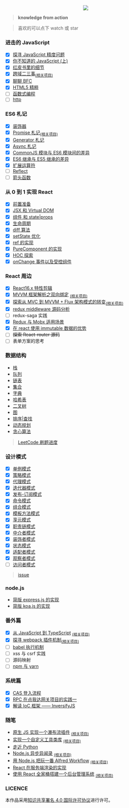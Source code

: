 <div align="center">
  <img src="http://with.muyunyun.cn/2e172dced41f13fc3e9a4a481bb012d4.jpg-200">
</div>

> **knowledge from action**

> 喜欢的可以点下 watch 或 star

### 进击的 JavaScript

- [x] [探寻 JavaScript 精度问题](https://github.com/MuYunyun/blog/blob/master/BasicSkill/基础篇/探寻JavaScript精度问题.md)
- [x] [你不知道的 JavaScript (上)](https://github.com/MuYunyun/blog/issues/2)
- [x] [红皮书里的细节](https://github.com/MuYunyun/blog/blob/master/BasicSkill/基础篇/二刷高程.md)
- [x] [跨域二三事](https://github.com/MuYunyun/blog/issues/13)<sub>[(相关项目)](https://github.com/MuYunyun/cross-domain)
- [x] [聊聊 BFC](https://github.com/MuYunyun/blog/blob/master/BasicSkill/css/聊聊BFC.md)
- [x] [HTML5 精粹](https://github.com/MuYunyun/blog/blob/master/BasicSkill/基础篇/HTML5精粹.md)
- [ ] [函数式编程](https://github.com/MuYunyun/blog/blob/master/BasicSkill/基础篇/函数式编程.md)
- [ ] [http](https://github.com/MuYunyun/blog/blob/master/BasicSkill/http/http.md)

### ES6 札记

- [x] [装饰器](https://github.com/MuYunyun/blog/blob/master/BasicSkill/readES6/装饰器.md)
- [x] [Promise 札记](https://github.com/MuYunyun/blog/blob/master/BasicSkill/readES6/Promise札记.md)<sub>[(相关项目)](https://github.com/MuYunyun/repromise)
- [x] [Generator 札记](https://github.com/MuYunyun/blog/blob/master/BasicSkill/readES6/Generator札记.md)
- [x] [Async 札记](https://github.com/MuYunyun/blog/blob/master/BasicSkill/readES6/Async札记.md)
- [x] [CommonJS 模块与 ES6 模块间的差异](https://github.com/MuYunyun/blog/blob/master/BasicSkill/readES6/模块.md)
- [x] [ES6 继承与 ES5 继承的差异](https://github.com/MuYunyun/blog/blob/master/BasicSkill/readES6/继承.md)
- [x] [扩展运算符](https://github.com/MuYunyun/blog/blob/master/BasicSkill/readES6/扩展运算符.md)
- [ ] [Reflect](https://github.com/MuYunyun/blog/blob/master/BasicSkill/readES6/Reflect.md)
- [ ] [箭头函数](https://github.com/MuYunyun/blog/blob/master/BasicSkill/readES6/箭头函数.md)

### 从 0 到 1 实现 React

- [x] [前置准备](https://github.com/MuYunyun/blog/blob/master/从0到1实现React/0.前置准备.md)
- [x] [JSX 和 Virtual DOM](https://github.com/MuYunyun/blog/blob/master/从0到1实现React/1.JSX和虚拟DOM.md)
- [x] [组件 和 state|props](https://github.com/MuYunyun/blog/blob/master/从0到1实现React/2.组件和state|props.md)
- [x] [生命周期](https://github.com/MuYunyun/blog/blob/master/从0到1实现React/3.生命周期.md)
- [x] [diff 算法](https://github.com/MuYunyun/blog/blob/master/从0到1实现React/4.diff算法.md)
- [x] [setState 优化](https://github.com/MuYunyun/blog/blob/master/从0到1实现React/5.setState.md)
- [x] [ref 的实现](https://github.com/MuYunyun/blog/blob/master/从0到1实现React/6.ref.md)
- [x] [PureComponent 的实现](https://github.com/MuYunyun/blog/blob/master/从0到1实现React/7.PureComponent.md)
- [x] [HOC 探索](https://github.com/MuYunyun/blog/blob/master/从0到1实现React/8.HOC探索.md)
- [x] [onChange 事件以及受控组件](https://github.com/MuYunyun/blog/blob/master/从0到1实现React/9.onChange事件以及受控组件.md)

### React 周边

- [x] [React16.x 特性剪辑](https://github.com/MuYunyun/blog/blob/master/BasicSkill/React周边/React16.x特性剪辑.md)
- [x] [MVVM 框架解析之双向绑定](https://github.com/MuYunyun/fe_cloud/issues/11) <sub>[(相关项目)](https://github.com/MuYunyun/mvvm)
- [x] [探索从 MVC 到 MVVM + Flux 架构模式的转变](https://github.com/MuYunyun/blog/issues/14)<sub>[(相关项目)](https://github.com/MuYunyun/stateManage)
- [x] [redux middleware 源码分析](https://github.com/MuYunyun/blog/issues/15)
- [ ] redux-saga 实践
- [x] [Redux 与 Mobx 适用场景](https://github.com/MuYunyun/blog/blob/master/BasicSkill/React周边/Redux与Mobx适用场景.md)
- [x] [在 react 使用 immutable 数据的优势](https://github.com/MuYunyun/blog/blob/master/BasicSkill/React周边/在react使用immutable数据的优势.md)
- [ ] ~~探索 React-router 源码~~
- [ ] 表单方案的思考

### 数据结构

* [栈](https://github.com/MuYunyun/blog/blob/master/BasicSkill/algorithm/栈.md)
* [队列](https://github.com/MuYunyun/blog/blob/master/BasicSkill/algorithm/队列.md)
* [链表](https://github.com/MuYunyun/blog/blob/master/BasicSkill/algorithm/链表.md)
* [集合](https://github.com/MuYunyun/blog/blob/master/BasicSkill/algorithm/集合.md)
* [字典](https://github.com/MuYunyun/blog/blob/master/BasicSkill/algorithm/字典.md)
* [哈希表](https://github.com/MuYunyun/blog/blob/master/BasicSkill/algorithm/哈希表.md)
* [二叉树](https://github.com/MuYunyun/blog/blob/master/BasicSkill/algorithm/二叉树.md)
* [图](https://github.com/MuYunyun/blog/blob/master/BasicSkill/algorithm/图.md)
* [排序|查找](https://github.com/MuYunyun/blog/blob/master/BasicSkill/algorithm/README.md)
* [动态规划](https://github.com/MuYunyun/blog/blob/master/BasicSkill/algorithm/动态规划.md)
* [贪心算法](https://github.com/MuYunyun/blog/blob/master/BasicSkill/algorithm/贪心算法.md)

> [LeetCode 刷题进度](https://github.com/MuYunyun/blog/blob/master/LeetCode/README.md)

### 设计模式

- [x] [单例模式](https://github.com/MuYunyun/blog/blob/master/BasicSkill/设计模式/单例模式.md)
- [x] [策略模式](https://github.com/MuYunyun/blog/blob/master/BasicSkill/设计模式/策略模式.md)
- [x] [代理模式](https://github.com/MuYunyun/blog/blob/master/BasicSkill/设计模式/代理模式.md)
- [x] [迭代器模式](https://github.com/MuYunyun/blog/blob/master/BasicSkill/设计模式/迭代器模式.md)
- [x] [发布-订阅模式](https://github.com/MuYunyun/blog/blob/master/BasicSkill/设计模式/发布订阅模式.md)
- [x] [命令模式](https://github.com/MuYunyun/blog/blob/master/BasicSkill/设计模式/命令模式.md)
- [x] [组合模式](https://github.com/MuYunyun/blog/blob/master/BasicSkill/设计模式/组合模式.md)
- [x] [模板方法模式](https://github.com/MuYunyun/blog/blob/master/BasicSkill/设计模式/模板方法模式.md)
- [x] [享元模式](https://github.com/MuYunyun/blog/blob/master/BasicSkill/设计模式/享元模式.md)
- [x] [职责链模式](https://github.com/MuYunyun/blog/blob/master/BasicSkill/设计模式/职责链模式.md)
- [x] [中介者模式](https://github.com/MuYunyun/blog/blob/master/BasicSkill/设计模式/中介者模式.md)
- [x] [装饰者模式](https://github.com/MuYunyun/blog/blob/master/BasicSkill/设计模式/装饰者模式.md)
- [x] [状态模式](https://github.com/MuYunyun/blog/blob/master/BasicSkill/设计模式/状态模式.md)
- [x] [适配者模式](https://github.com/MuYunyun/blog/blob/master/BasicSkill/设计模式/适配者模式.md)
- [x] [观察者模式](https://github.com/MuYunyun/blog/blob/master/BasicSkill/设计模式/观察者模式.md)
- [ ] [访问者模式](https://github.com/MuYunyun/blog/blob/master/BasicSkill/设计模式/访问者模式.md)

> [issue](https://github.com/MuYunyun/blog/issues/20)

### node.js

* [简版 express.js 的实现](https://github.com/MuYunyun/blog/blob/master/BasicSkill/node/%E7%AE%80%E7%89%88%20express.js%20%E7%9A%84%E5%AE%9E%E7%8E%B0.md)
* [简版 koa.js 的实现](https://github.com/MuYunyun/blog/blob/master/BasicSkill/node/%E7%AE%80%E7%89%88%20koa%20%E7%9A%84%E5%AE%9E%E7%8E%B0.md)

### 番外篇

- [x] [从 JavaScript 到 TypeScript](https://github.com/MuYunyun/blog/issues/5)
<sub>[(相关项目)](https://github.com/MuYunyun/TypeScript)
- [x] [探寻 webpack 插件机制](https://github.com/MuYunyun/blog/blob/master/BasicSkill/番外篇/探寻webpack插件机制.md)<sub>[(相关项目)](https://github.com/MuYunyun/analyze-webpack-plugin)
- [ ] [babel 执行机制](https://github.com/MuYunyun/blog/blob/master/BasicSkill/番外篇/babel执行机制.md)
- [ ] xss 与 csrf 实践
- [ ] 源码映射
- [ ] [npm 与 yarn](npm和yarn的区别)

### 系统篇

- [x] [CAS 登入流程](https://github.com/MuYunyun/blog/blob/master/BasicSkill/系统架构篇/CAS登入流程.md)
- [x] [RPC 在点我达网关项目的实践一](https://github.com/MuYunyun/blog/blob/master/BasicSkill/系统架构篇/RPC在点我达网关的实践一.md)
- [x] [解读 IoC 框架 —— InversifyJS](https://github.com/MuYunyun/blog/blob/master/BasicSkill/系统架构篇/解读IoC框架InversifyJS.md)

### 随笔

* [原生 JS 实现一个瀑布流插件](https://github.com/MuYunyun/fe_cloud/issues/12) <sub>[(相关项目)](https://github.com/MuYunyun/waterfall)
* [实现一个自定义工具类库](https://github.com/MuYunyun/blog/issues/9) <sub>[(相关项目)](https://github.com/MuYunyun/diana)
* [走近 Python](https://github.com/MuYunyun/blog/issues/8)
* [Node.js 异步异闻录](https://github.com/MuYunyun/blog/issues/7)
<sub>[(相关项目)](https://github.com/MuYunyun/demos-of-node.js)
* [用 Node.js 把玩一番 Alfred Workflow](https://github.com/MuYunyun/blog/issues/6) <sub>[(相关项目)](https://github.com/MuYunyun/commonSearch)
* [React 在服务端渲染的实现](https://github.com/MuYunyun/blog/issues/4)
* [使用 React 全家桶搭建一个后台管理系统](https://github.com/MuYunyun/blog/issues/3)
<sub>[(相关项目)](https://github.com/MuYunyun/reactSPA)

### LICENCE

本作品采用<a rel="license" href="https://creativecommons.org/licenses/by/4.0/deed.zh">知识共享署名 4.0 国际许可协议</a>进行许可。
